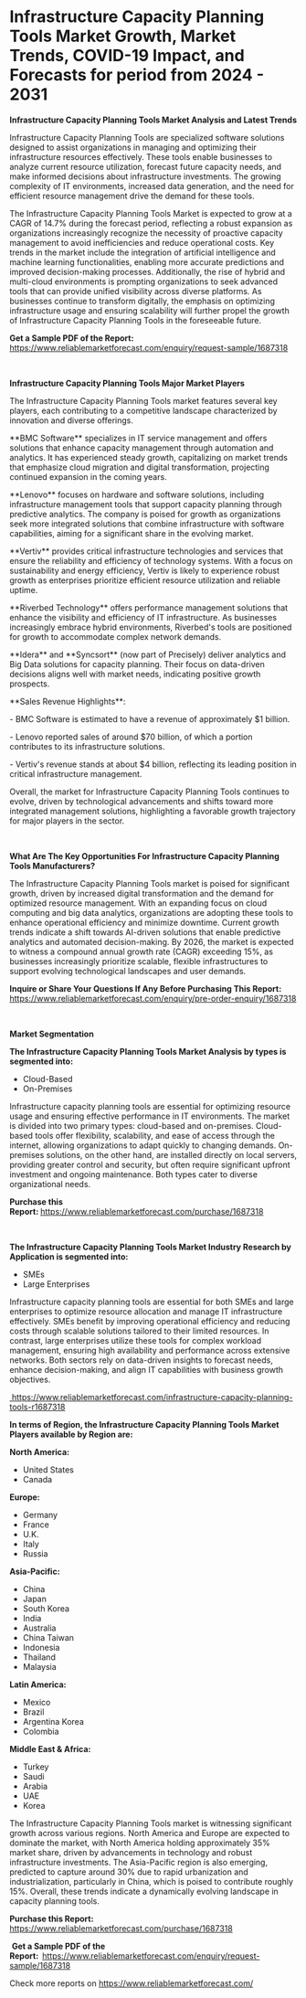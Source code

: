 <p><h1>Infrastructure Capacity Planning Tools Market Growth, Market Trends, COVID-19 Impact, and Forecasts for period from 2024 - 2031</h1></p><p><strong>Infrastructure Capacity Planning Tools Market Analysis and Latest Trends</strong></p>
<p><p>Infrastructure Capacity Planning Tools are specialized software solutions designed to assist organizations in managing and optimizing their infrastructure resources effectively. These tools enable businesses to analyze current resource utilization, forecast future capacity needs, and make informed decisions about infrastructure investments. The growing complexity of IT environments, increased data generation, and the need for efficient resource management drive the demand for these tools.</p><p>The Infrastructure Capacity Planning Tools Market is expected to grow at a CAGR of 14.7% during the forecast period, reflecting a robust expansion as organizations increasingly recognize the necessity of proactive capacity management to avoid inefficiencies and reduce operational costs. Key trends in the market include the integration of artificial intelligence and machine learning functionalities, enabling more accurate predictions and improved decision-making processes. Additionally, the rise of hybrid and multi-cloud environments is prompting organizations to seek advanced tools that can provide unified visibility across diverse platforms. As businesses continue to transform digitally, the emphasis on optimizing infrastructure usage and ensuring scalability will further propel the growth of Infrastructure Capacity Planning Tools in the foreseeable future.</p></p>
<p><strong>Get a Sample PDF of the Report:&nbsp;</strong> <a href="https://www.reliablemarketforecast.com/enquiry/request-sample/1687318?utm_campaign=1105&utm_medium=2&utm_source=Github&utm_content=ia&utm_term=31122024&utm_id=infrastructure-capacity-planning-tools">https://www.reliablemarketforecast.com/enquiry/request-sample/1687318</a></p>
<p>&nbsp;</p>
<p><strong>Infrastructure Capacity Planning Tools Major Market Players</strong></p>
<p><p>The Infrastructure Capacity Planning Tools market features several key players, each contributing to a competitive landscape characterized by innovation and diverse offerings. </p><p>**BMC Software** specializes in IT service management and offers solutions that enhance capacity management through automation and analytics. It has experienced steady growth, capitalizing on market trends that emphasize cloud migration and digital transformation, projecting continued expansion in the coming years.</p><p>**Lenovo** focuses on hardware and software solutions, including infrastructure management tools that support capacity planning through predictive analytics. The company is poised for growth as organizations seek more integrated solutions that combine infrastructure with software capabilities, aiming for a significant share in the evolving market.</p><p>**Vertiv** provides critical infrastructure technologies and services that ensure the reliability and efficiency of technology systems. With a focus on sustainability and energy efficiency, Vertiv is likely to experience robust growth as enterprises prioritize efficient resource utilization and reliable uptime.</p><p>**Riverbed Technology** offers performance management solutions that enhance the visibility and efficiency of IT infrastructure. As businesses increasingly embrace hybrid environments, Riverbed's tools are positioned for growth to accommodate complex network demands.</p><p>**Idera** and **Syncsort** (now part of Precisely) deliver analytics and Big Data solutions for capacity planning. Their focus on data-driven decisions aligns well with market needs, indicating positive growth prospects.</p><p>**Sales Revenue Highlights**: </p><p>- BMC Software is estimated to have a revenue of approximately $1 billion. </p><p>- Lenovo reported sales of around $70 billion, of which a portion contributes to its infrastructure solutions.</p><p>- Vertiv's revenue stands at about $4 billion, reflecting its leading position in critical infrastructure management.</p><p>Overall, the market for Infrastructure Capacity Planning Tools continues to evolve, driven by technological advancements and shifts toward more integrated management solutions, highlighting a favorable growth trajectory for major players in the sector.</p></p>
<p>&nbsp;</p>
<p><strong>What Are The Key Opportunities For Infrastructure Capacity Planning Tools Manufacturers?</strong></p>
<p><p>The Infrastructure Capacity Planning Tools market is poised for significant growth, driven by increased digital transformation and the demand for optimized resource management. With an expanding focus on cloud computing and big data analytics, organizations are adopting these tools to enhance operational efficiency and minimize downtime. Current growth trends indicate a shift towards AI-driven solutions that enable predictive analytics and automated decision-making. By 2026, the market is expected to witness a compound annual growth rate (CAGR) exceeding 15%, as businesses increasingly prioritize scalable, flexible infrastructures to support evolving technological landscapes and user demands.</p></p>
<p><strong>Inquire or Share Your Questions If Any Before Purchasing This Report:</strong> <a href="https://www.reliablemarketforecast.com/enquiry/pre-order-enquiry/1687318?utm_campaign=1105&utm_medium=2&utm_source=Github&utm_content=ia&utm_term=31122024&utm_id=infrastructure-capacity-planning-tools">https://www.reliablemarketforecast.com/enquiry/pre-order-enquiry/1687318</a></p>
<p>&nbsp;</p>
<p><strong>Market Segmentation</strong></p>
<p><strong>The Infrastructure Capacity Planning Tools Market Analysis by types is segmented into:</strong></p>
<p><ul><li>Cloud-Based</li><li>On-Premises</li></ul></p>
<p><p>Infrastructure capacity planning tools are essential for optimizing resource usage and ensuring effective performance in IT environments. The market is divided into two primary types: cloud-based and on-premises. Cloud-based tools offer flexibility, scalability, and ease of access through the internet, allowing organizations to adapt quickly to changing demands. On-premises solutions, on the other hand, are installed directly on local servers, providing greater control and security, but often require significant upfront investment and ongoing maintenance. Both types cater to diverse organizational needs.</p></p>
<p><strong>Purchase this Report:&nbsp;</strong><a href="https://www.reliablemarketforecast.com/purchase/1687318?utm_campaign=1105&utm_medium=2&utm_source=Github&utm_content=ia&utm_term=31122024&utm_id=infrastructure-capacity-planning-tools">https://www.reliablemarketforecast.com/purchase/1687318</a></p>
<p>&nbsp;</p>
<p><strong>The Infrastructure Capacity Planning Tools Market Industry Research by Application is segmented into:</strong></p>
<p><ul><li>SMEs</li><li>Large Enterprises</li></ul></p>
<p><p>Infrastructure capacity planning tools are essential for both SMEs and large enterprises to optimize resource allocation and manage IT infrastructure effectively. SMEs benefit by improving operational efficiency and reducing costs through scalable solutions tailored to their limited resources. In contrast, large enterprises utilize these tools for complex workload management, ensuring high availability and performance across extensive networks. Both sectors rely on data-driven insights to forecast needs, enhance decision-making, and align IT capabilities with business growth objectives.</p></p>
<p><a href="https://www.reliablemarketforecast.com/infrastructure-capacity-planning-tools-r1687318?utm_campaign=1105&utm_medium=2&utm_source=Github&utm_content=ia&utm_term=31122024&utm_id=infrastructure-capacity-planning-tools">&nbsp;https://www.reliablemarketforecast.com/infrastructure-capacity-planning-tools-r1687318</a></p>
<p><strong>In terms of Region, the Infrastructure Capacity Planning Tools Market Players available by Region are:</strong></p>
<p>
    <p> <strong> North America: </strong>
        <ul>
            <li>United States</li>
            <li>Canada</li>
        </ul>
        </p> 
    <p> <strong> Europe: </strong>
        <ul>
            <li>Germany</li>
            <li>France</li>
            <li>U.K.</li>
            <li>Italy</li>
            <li>Russia</li>
        </ul>
        </p> 
    <p> <strong> Asia-Pacific: </strong>
        <ul>
            <li>China</li>
            <li>Japan</li>
            <li>South Korea</li>
            <li>India</li>
            <li>Australia</li>
            <li>China Taiwan</li>
            <li>Indonesia</li>
            <li>Thailand</li>
            <li>Malaysia</li>
        </ul>
        </p> 
    <p> <strong> Latin America: </strong>
        <ul>
            <li>Mexico</li>
            <li>Brazil</li>
            <li>Argentina Korea</li>
            <li>Colombia</li>
        </ul>
        </p> 
    <p> <strong> Middle East & Africa: </strong>
        <ul>
            <li>Turkey</li>
            <li>Saudi</li>
            <li>Arabia</li>
            <li>UAE</li>
            <li>Korea</li>
        </ul>
    </p>
    </p>
<p><p>The Infrastructure Capacity Planning Tools market is witnessing significant growth across various regions. North America and Europe are expected to dominate the market, with North America holding approximately 35% market share, driven by advancements in technology and robust infrastructure investments. The Asia-Pacific region is also emerging, predicted to capture around 30% due to rapid urbanization and industrialization, particularly in China, which is poised to contribute roughly 15%. Overall, these trends indicate a dynamically evolving landscape in capacity planning tools.</p></p>
<p><strong>Purchase this Report: </strong><a href="https://www.reliablemarketforecast.com/purchase/1687318?utm_campaign=1105&utm_medium=2&utm_source=Github&utm_content=ia&utm_term=31122024&utm_id=infrastructure-capacity-planning-tools">https://www.reliablemarketforecast.com/purchase/1687318</a></p>
<p>&nbsp;<strong>Get a Sample PDF of the Report:&nbsp;&nbsp;</strong><a href="https://www.reliablemarketforecast.com/enquiry/request-sample/1687318?utm_campaign=1105&utm_medium=2&utm_source=Github&utm_content=ia&utm_term=31122024&utm_id=infrastructure-capacity-planning-tools">https://www.reliablemarketforecast.com/enquiry/request-sample/1687318</a></p>
<p><strong></strong></p>
<p>Check more reports on <a href="https://www.reliablemarketforecast.com/?utm_campaign=1105&utm_medium=2&utm_source=Github&utm_content=ia&utm_term=31122024&utm_id=infrastructure-capacity-planning-tools">https://www.reliablemarketforecast.com/</a></p>